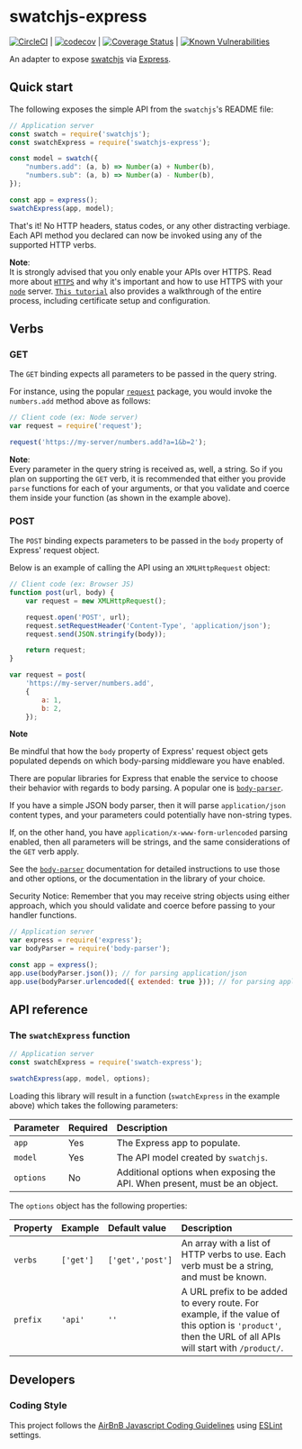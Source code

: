 # swatchjs-express

[![CircleCI](https://circleci.com/gh/builtforme/swatchjs-express.svg?style=svg)](https://circleci.com/gh/builtforme/swatchjs-express) | [![codecov](https://codecov.io/gh/builtforme/swatchjs-express/branch/master/graph/badge.svg)](https://codecov.io/gh/builtforme/swatchjs-express) | [![Coverage Status](https://coveralls.io/repos/github/builtforme/swatchjs-express/badge.svg?branch=master)](https://coveralls.io/github/builtforme/swatchjs-express?branch=master) | [![Known Vulnerabilities](https://snyk.io/test/github/builtforme/swatchjs-express/badge.svg)](https://snyk.io/test/github/builtforme/swatchjs-express)

An adapter to expose [swatchjs]() via [Express](https://www.npmjs.com/package/express).

## Quick start

The following exposes the simple API from the `swatchjs`'s README file:

```javascript
// Application server
const swatch = require('swatchjs');
const swatchExpress = require('swatchjs-express');

const model = swatch({
    "numbers.add": (a, b) => Number(a) + Number(b),
    "numbers.sub": (a, b) => Number(a) - Number(b),
});

const app = express();
swatchExpress(app, model);
```

That's it! No HTTP headers, status codes, or any other distracting verbiage.
Each API method you declared can now be invoked using any of the supported HTTP
verbs.

**Note**:<br/>
It is strongly advised that you only enable your APIs over HTTPS. Read more
about [`HTTPS`](https://en.wikipedia.org/wiki/HTTPS#Overview) and why it's important
and how to use HTTPS with your [`node`](https://nodejs.org/api/https.html) server.
[`This tutorial`](https://engineering.circle.com/https-authorized-certs-with-node-js-315e548354a2)
also provides a walkthrough of the entire process, including certificate setup and configuration.

## Verbs

### GET

The `GET` binding expects all parameters to be passed in the query string.

For instance, using the popular [`request`](https://www.npmjs.com/package/request)
package, you would invoke the `numbers.add` method above as follows:

```javascript
// Client code (ex: Node server)
var request = require('request');

request('https://my-server/numbers.add?a=1&b=2');
```

**Note**:<br/>
Every parameter in the query string is received as, well, a string. So if you
plan on supporting the `GET` verb, it is recommended that either you provide
`parse` functions for each of your arguments, or that you validate and coerce
them inside your function (as shown in the example above).

### POST

The `POST` binding expects parameters to be passed in the `body` property of
Express' request object.

Below is an example of calling the API using an `XMLHttpRequest` object:

```javascript
// Client code (ex: Browser JS)
function post(url, body) {
    var request = new XMLHttpRequest();

    request.open('POST', url);
    request.setRequestHeader('Content-Type', 'application/json');
    request.send(JSON.stringify(body));

    return request;
}

var request = post(
    'https://my-server/numbers.add',
    {
        a: 1,
        b: 2,
    });
```

**Note**<br/>

Be mindful that how the `body` property of Express' request object gets
populated depends on which body-parsing middleware you have enabled.

There are popular libraries for Express that enable the service to choose their
behavior with regards to body parsing. A popular one is
[`body-parser`](https://www.npmjs.com/package/body-parser).

If you have a simple JSON body parser, then it will parse `application/json`
content types, and your parameters could potentially have non-string types.

If, on the other hand, you have `application/x-www-form-urlencoded` parsing
enabled, then all parameters will be strings, and the same considerations of the
`GET` verb apply.

See the [`body-parser`](https://www.npmjs.com/package/body-parser)
documentation for detailed instructions to use those and other options, or the
documentation in the library of your choice.

 Security Notice: Remember that you may receive string objects using either approach,
 which you should validate and coerce before passing to your handler functions.

```javascript
// Application server
var express = require('express');
var bodyParser = require('body-parser');

const app = express();
app.use(bodyParser.json()); // for parsing application/json
app.use(bodyParser.urlencoded({ extended: true })); // for parsing application/x-www-form-urlencoded
```

## API reference

### The `swatchExpress` function

```javascript
// Application server
const swatchExpress = require('swatch-express');

swatchExpress(app, model, options);
```

Loading this library will result in a function  (`swatchExpress` in the
example above) which takes the following parameters:

| Parameter | Required  | Description   |
|:---       |:---       |:---           |
|`app`      | Yes       | The Express app to populate.              |
|`model`    | Yes       | The API model created by `swatchjs`.      |
|`options`  | No        | Additional options when exposing the API. When present, must be an object. |

The `options` object has the following properties:

| Property  | Example   | Default value     | Description   |
|:---       |:---       |:---               |:---           |
|`verbs`    |`['get']`  |`['get','post']`   | An array with a list of HTTP verbs to use. Each verb must be a string, and must be known. |
|`prefix`   |`'api'`    |`''`               | A URL prefix to be added to every route. For example, if the value of this option is `'product'`, then the URL of all APIs will start with `/product/`.   |

## Developers

### Coding Style

This project follows the [AirBnB Javascript Coding Guidelines](https://github.com/airbnb/javascript) using [ESLint](http://eslint.org/) settings.
